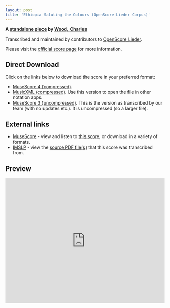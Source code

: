 ```yaml
---
layout: post
title: 'Ethiopia Saluting the Colours (OpenScore Lieder Corpus)'
---
```


__A [standalone piece](https://fourscoreandmore.org/openscore/lieder/Wood,_Charles/_/) by [Wood,_Charles](https://fourscoreandmore.org/openscore/lieder/Wood,_Charles)__

Transcribed and maintained by contributors to [OpenScore Lieder].

Please visit the [official score page] for more information.

[official score page]: https://musescore.com/openscore-lieder-corpus/scores/6568070
[OpenScore Lieder]: https://musescore.com/openscore-lieder-corpus

## Direct Download

Click on the links below to download the score in your preferred format:
- [MuseScore 4 (compressed)](https://github.com/openscore/lieder/blob/main/scores/Wood,_Charles/_/Ethiopia_Saluting_the_Colours/lc6568070.mscz?raw=true).
- [MusicXML (compressed)](https://github.com/openscore/lieder/blob/main/scores/Wood,_Charles/_/Ethiopia_Saluting_the_Colours/lc6568070.mxl?raw=true). Use this version to open the file in other notation apps.
- [MuseScore 3 (uncompressed)](https://github.com/openscore/lieder/blob/main/scores/Wood,_Charles/_/Ethiopia_Saluting_the_Colours/lc6568070.mscx?raw=true). This is the version as transcribed by our team (with no updates etc.). It is uncompressed (so a larger file).

## External links

- [MuseScore] - view and listen to [this score][MuseScore], or download in a variety of formats.
- [IMSLP] - view the [source PDF file(s)][IMSLP] that this score was transcribed from.

[MuseScore]: https://musescore.com/score/6568070
[IMSLP]: https://imslp.org/wiki/Special:ReverseLookup/669434

## Preview

<iframe width="100%" height="394" src="https://musescore.com/openscore-lieder-corpus/scores/6568070/embed" frameborder="0" allowfullscreen allow="autoplay; fullscreen"></iframe>

